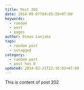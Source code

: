 ```yaml
---
title: Post 202
date: 2014-09-07T04:05:28+07:00
keywords:
  - random
  - post
  - pages
author: Dimas Lanjaka
tags:
  - random post
  - untagged
category:
  - random post
  - post has 0
updated: 2014-02-21T22:16:03+07:00
---
```

This is content of post 202